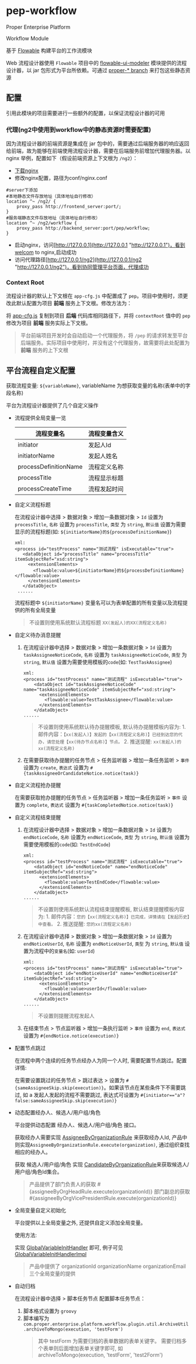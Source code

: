 pep-workflow
============

Proper Enterprise Platform

Workflow Module

基于 [Flowable](https://github.com/flowable/flowable-engine) 构建平台的工作流模块

Web 流程设计器使用 `Flowable` 项目中的 [flowable-ui-modeler](https://github.com/flowable/flowable-engine/tree/master/modules/flowable-ui-modeler) 模块提供的流程设计器，以 jar 包形式为平台所依赖。可通过 [proper-* branch](https://github.com/propersoft-cn/flowable-engine) 来打包这些静态资源


配置
----

引用此模块的项目需要进行一些额外的配置，以保证流程设计器的可用

### 代理(ng2中使用到workflow中的静态资源时需要配置)

因为流程设计器的前端资源是集成在 jar 包中的，需要通过后端服务器的响应返回给前端，故为能够在前端使用流程设计器，需要在后端服务前增加代理服务器。以 nginx 举例，配置如下（假设前端资源上下文根为 `/ng2`）：

- [下载nginx](http://nginx.org/en/download.html "下载nginx")
- 修改nginx配置，路径为conf/nginx.conf
```
#server下添加
#本地静态文件存放地址（具体地址自行修改）
location ^~ /ng2/ {
    proxy_pass http://frontend_server:port/;
}
#服务端静态文件存放地址（具体地址自行修改）
location ^~ /ng2/workflow {
    proxy_pass http://backend_server:port/pep/workflow;
}
```
- 启动nginx，访问[http://127.0.0.1](http://127.0.0.1 "http://127.0.0.1")，看到welcom to nginx,启动成功
- 访问代理路径[http://127.0.0.1/ng2](http://127.0.0.1/ng2 "http://127.0.0.1/ng2")，看到协同管理平台页面，代理成功

### Context Root

流程设计器的默认上下文根在 `app-cfg.js` 中配置成了 `pep`。项目中使用时，须更改此默认配置为项目 **前端** 服务上下文根。修改方法为：

将 [app-cfg.js](./src/main/resources/META-INF/resources/editor-app/app-cfg.js) 复制到项目 **后端** 代码库相同路径下，并将 `contextRoot` 值中的 `pep` 修改为项目 **前端** 服务实际上下文根。

> 平台前端项目开发时会自动启动一个代理服务，将 `/pep` 的请求转发至平台后端服务。实际项目中使用时，并没有这个代理服务，故需要将此处配置为 **前端** 服务的上下文根


平台流程自定义配置
----
获取流程变量: `${variableName}`, variableName 为想获取变量的名称(表单中的字段名称)

平台为流程设计器提供了几个自定义操作
- 流程提供全局变量一览

  流程变量名|流程变量含义
  ---|---
  initiator|发起人Id
  initiatorName|发起人姓名
  processDefinitionName|流程定义名称
  processTitle|流程显示标题
  processCreateTime|流程发起时间

- 自定义流程标题

  在流程设计器中选择 > 数据对象 > 增加一条数据对象 > `Id` 设置为 `processTitle`, `名称` 设置为 `processTitle`, `类型` 为 `string`, `默认值` 设置为需要显示的流程标题(如: `${initiatorName}的${processDefinitionName}`)
  ```
  xml:
  <process id="testProcess" name="测试流程" isExecutable="true">
     <dataObject id="processTitle" name="processTitle" itemSubjectRef="xsd:string">
       <extensionElements>
         <flowable:value>${initiatorName}的${processDefinitionName}</flowable:value>
       </extensionElements>
     </dataObject>
   ......
   ```
   流程标题中 `${initiatorName}` 变量名可以为表单配置的所有变量以及流程提供的所有全局变量
   > 不设置则使用系统默认流程标题 `XX(发起人)的XX(流程定义名称)`

- 自定义待办消息提醒

  1. 在流程设计器中选择 > 数据对象 > 增加一条数据对象 > `Id` 设置为 `taskAssigneeNoticeCode`, `名称` 设置为 `taskAssigneeNoticeCode`, `类型` 为 `string`, `默认值` 设置为需要使用模板的`code`(如: `TestTaskAssignee`)
     ```
     xml:
     <process id="testProcess" name="测试流程" isExecutable="true">
         <dataObject id="taskAssigneeNoticeCode" name="taskAssigneeNoticeCode" itemSubjectRef="xsd:string">
           <extensionElements>
             <flowable:value>TestTaskAssignee</flowable:value>
           </extensionElements>
         </dataObject>
     ......
     ```
     
     > 不设置则使用系统默认待办提醒模板, 默认待办提醒模板内容为: 1. 邮件内容：`【xx(发起人)】发起的【xx(流程定义名称)】已经到达您的代办，请您处理【xx(待办节点名称)】节点。` 2. 推送提醒: `xx(发起人)的xx(流程定义名称)`
     
  2. 在需要获取待办提醒的任务节点 > 任务监听器 > 增加一条任务监听 > `事件` 设置为 `create`, `表达式` 设置为 `#{taskAssigneeOrCandidateNotice.notice(task)}`
  
- 自定义流程抢办提醒
  
  在需要获取抢办提醒的任务节点 > 任务监听器 > 增加一条任务监听 > `事件` 设置为 `complete`, `表达式` 设置为 `#{taskCompletedNotice.notice(task)}`
  
- 自定义流程结束提醒
  1. 在流程设计器中选择 > 数据对象 > 增加一条数据对象 > `Id` 设置为 `endNoticeCode`, `名称` 设置为 `endNoticeCode`, `类型` 为 `string`, `默认值` 设置为需要使用模板的`code`(如: `TestEndCode`)
     ```
     xml:
     <process id="testProcess" name="测试流程" isExecutable="true">
         <dataObject id="endNoticeCode" name="endNoticeCode" itemSubjectRef="xsd:string">
           <extensionElements>
             <flowable:value>TestEndCode</flowable:value>
           </extensionElements>
         </dataObject>
     ......
     ```
  
     > 不设置则使用系统默认流程结束提醒模板, 默认结束提醒模板内容为: 1. 邮件内容：`您的【xx(流程定义名称)】已完成，详情请在【发起历史】中查看。` 2. 推送提醒: `您的xx(流程定义名称)`
     
  2. 在流程设计器中选择 > 数据对象 > 增加一条数据对象 > `Id` 设置为 `endNoticeUserId`, `名称` 设置为 `endNoticeUserId`, `类型` 为 `string`, `默认值` 设置为流程中的`变量名`(如: `userId`)
     ```
     xml:
     <process id="testProcess" name="测试流程" isExecutable="true">
         <dataObject id="endNoticeUserId" name="endNoticeUserId" itemSubjectRef="xsd:string">
           <extensionElements>
             <flowable:value>userId</flowable:value>
           </extensionElements>
         </dataObject>
     ......
     ```
  
     > 不设置则提醒流程发起人
  
  3. 在结束节点 > 节点监听器 > 增加一条执行监听 > `事件` 设置为 `end`, `表达式` 设置为 `#{endNotice.notice(execution)}`

- 配置节点跳过

  在流程中两个连续的任务节点经办人为同一个人时, 需要配置节点跳过。配置详情:
  
  在需要设置跳过的任务节点 > 跳过表达 > 设置为 `#{sameAssigneeSkip.skip(execution)}`。如果该节点在某些条件下不需要跳过, 如 a 发起人发起的流程不需要跳过, 表达式可设置为 `#{initiator=="a"?false:sameAssigneeSkip.skip(execution)}`

- 动态配置经办人、候选人/用户组/角色
  
  平台提供动态配置 经办人、候选人/用户组/角色 接口。
  
  获取经办人需要实现 [AssigneeByOrganizationRule](./src/main/java/com/proper/enterprise/platform/workflow/rule/AssigneeByOrganizationRule.java) 来获取经办人Id, 产品中则实现`AssigneeByOrganizationRule.execute(organization)`, 通过组织查找相应的经办人。
  
  获取 候选人/用户组/角色 实现 [CandidateByOrganizationRule](./src/main/java/com/proper/enterprise/platform/workflow/rule/CandidateByOrganizationRule.java)来获取候选人/用户组/角色Id集合。 
  
  >产品提供了部门负责人的获取 #{assigneeByOrgHeadRule.execute(organizationId)}
  部门副总的获取 #{assigneeByOrgVicePresidentRule.execute(organizationId)}
  
- 全局变量自定义初始化
  
  平台提供以上全局变量之外, 还提供自定义添加全局变量。
  
  使用方法:
  
  实现 [GlobalVariableInitHandler](./src/main/java/com/proper/enterprise/platform/workflow/handler/GlobalVariableInitHandler.java) 即可, 例子可见 [GlobalVariableInitHandlerImpl](./src/test/groovy/com/proper/enterprise/platform/workflow/frame/handler/GlobalVariableInitHandlerImpl.java)
  
  >产品中提供了 organizationId organizationName organizationEmail 三个全局变量的提供

- 自动归档
  
  在流程设计器中选择 > 脚本任务节点
  配置脚本任务节点：
  1. 脚本格式设置为 `groovy`
  2. 脚本编写为 `com.proper.enterprise.platform.workflow.plugin.util.ArchiveUtil.archiveToMongo(execution, 'testForm')`
     >其中 testForm 为需要归档的表单数据的表单关键字。
      需要归档多个表单则后面增加表单关键字即可, 如 archiveToMongo(execution, 'testForm', 'test2Form')
